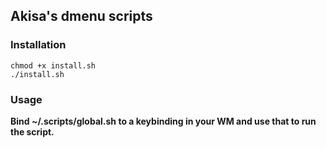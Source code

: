 ## Akisa's dmenu scripts

### Installation
```
chmod +x install.sh
./install.sh
```

### Usage

<b>Bind ~/.scripts/global.sh to a keybinding in your WM and use that to run the script.</b>

